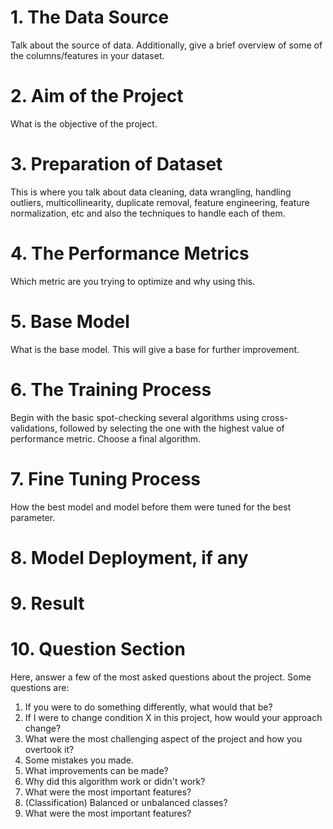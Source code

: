 # 1. The Data Source

Talk about the source of data. Additionally, give a brief overview of some of the columns/features in your dataset.

# 2. Aim of the Project

What is the objective of the project.

# 3. Preparation of Dataset

This is where you talk about data cleaning, data wrangling, handling outliers, multicollinearity, duplicate removal, feature engineering, feature normalization, etc and also the techniques to handle each of them.

# 4. The Performance Metrics

Which metric are you trying to optimize and why using this.

# 5. Base Model

What is the base model. This will give a base for further improvement.

# 6. The Training Process

Begin with the basic spot-checking several algorithms using cross-validations, followed by selecting the one with the highest value of performance metric. Choose a final algorithm.

# 7. Fine Tuning Process

How the best model and model before them were tuned for the best parameter.

# 8. Model Deployment, if any

# 9. Result

# 10. Question Section

Here, answer a few of the most asked questions about the project. Some questions are:

1. If you were to do something differently, what would that be?
2. If I were to change condition X in this project, how would your approach change?
3. What were the most challenging aspect of the project and how you overtook it?
4. Some mistakes you made.
5. What improvements can be made?
6. Why did this algorithm work or didn't work?
7. What were the most important features?
8. (Classification) Balanced or unbalanced classes?
9. What were the most important features?
